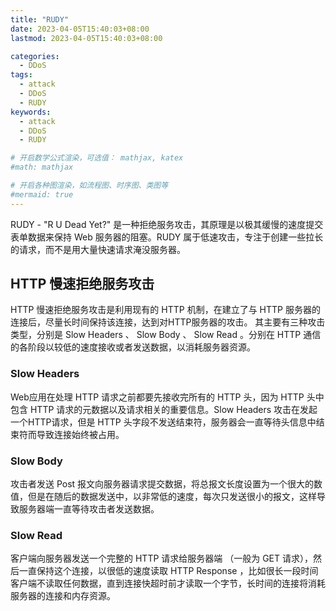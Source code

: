 ```yaml
---
title: "RUDY"
date: 2023-04-05T15:40:03+08:00
lastmod: 2023-04-05T15:40:03+08:00

categories:
  - DDoS
tags:
  - attack
  - DDoS
  - RUDY
keywords:
  - attack
  - DDoS
  - RUDY

# 开启数学公式渲染，可选值： mathjax, katex
#math: mathjax

# 开启各种图渲染，如流程图、时序图、类图等
#mermaid: true
---
```


RUDY - "R U Dead Yet?" 是一种拒绝服务攻击，其原理是以极其缓慢的速度提交表单数据来保持 Web 服务器的阻塞。RUDY 属于低速攻击，专注于创建一些拉长的请求，而不是用大量快速请求淹没服务器。

<!--more-->

## HTTP 慢速拒绝服务攻击

HTTP 慢速拒绝服务攻击是利用现有的 HTTP 机制，在建立了与 HTTP 服务器的连接后，尽量长时间保持该连接，达到对HTTP服务器的攻击。 其主要有三种攻击类型，分别是 Slow Headers 、 Slow Body 、 Slow Read 。分别在 HTTP 通信的各阶段以较低的速度接收或者发送数据，以消耗服务器资源。

### Slow Headers

Web应用在处理 HTTP 请求之前都要先接收完所有的 HTTP 头，因为 HTTP 头中包含 HTTP 请求的元数据以及请求相关的重要信息。Slow Headers 攻击在发起一个HTTP请求，但是 HTTP 头字段不发送结束符，服务器会一直等待头信息中结束符而导致连接始终被占用。

### Slow Body

攻击者发送 Post 报文向服务器请求提交数据，将总报文长度设置为一个很大的数值，但是在随后的数据发送中，以非常低的速度，每次只发送很小的报文，这样导致服务器端一直等待攻击者发送数据。

### Slow Read

客户端向服务器发送一个完整的 HTTP 请求给服务器端 （一般为 GET 请求），然后一直保持这个连接，以很低的速度读取 HTTP Response ，比如很长一段时间客户端不读取任何数据，直到连接快超时前才读取一个字节，长时间的连接将消耗服务器的连接和内存资源。

